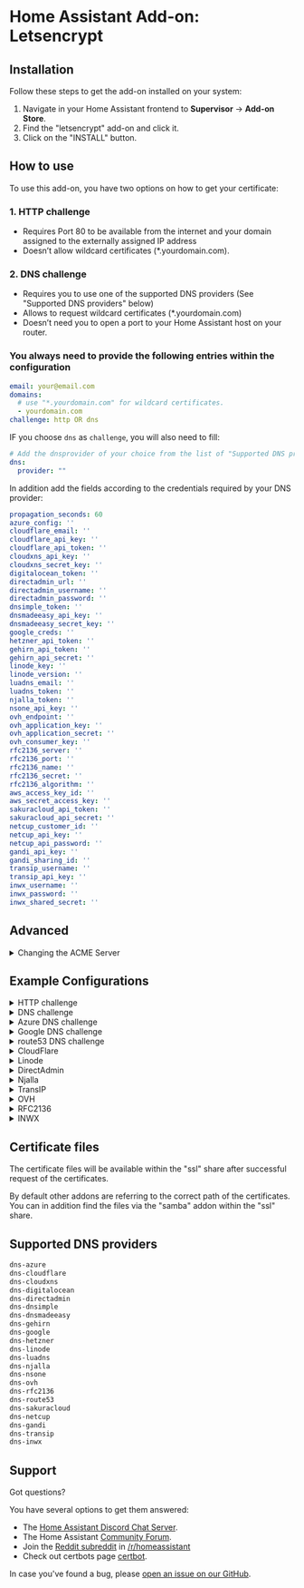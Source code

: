 # Home Assistant Add-on: Letsencrypt

## Installation

Follow these steps to get the add-on installed on your system:

1. Navigate in your Home Assistant frontend to **Supervisor** -> **Add-on Store**.
2. Find the "letsencrypt" add-on and click it.
3. Click on the "INSTALL" button.

## How to use

To use this add-on, you have two options on how to get your certificate:

### 1. HTTP challenge

- Requires Port 80 to be available from the internet and your domain assigned to the externally assigned IP address
- Doesn’t allow wildcard certificates (*.yourdomain.com).

### 2. DNS challenge

- Requires you to use one of the supported DNS providers (See "Supported DNS providers" below)
- Allows to request wildcard certificates (*.yourdomain.com)
- Doesn’t need you to open a port to your Home Assistant host on your router.

### You always need to provide the following entries within the configuration

```yaml
email: your@email.com
domains:
  # use "*.yourdomain.com" for wildcard certificates.
  - yourdomain.com
challenge: http OR dns
```

IF you choose `dns` as `challenge`, you will also need to fill:

```yaml
# Add the dnsprovider of your choice from the list of "Supported DNS providers" below
dns:
  provider: ""
```

In addition add the fields according to the credentials required by your DNS provider:


```yaml
propagation_seconds: 60
azure_config: ''
cloudflare_email: ''
cloudflare_api_key: ''
cloudflare_api_token: ''
cloudxns_api_key: ''
cloudxns_secret_key: ''
digitalocean_token: ''
directadmin_url: ''
directadmin_username: ''
directadmin_password: ''
dnsimple_token: ''
dnsmadeeasy_api_key: ''
dnsmadeeasy_secret_key: ''
google_creds: ''
hetzner_api_token: ''
gehirn_api_token: ''
gehirn_api_secret: ''
linode_key: ''
linode_version: ''
luadns_email: ''
luadns_token: ''
njalla_token: ''
nsone_api_key: ''
ovh_endpoint: ''
ovh_application_key: ''
ovh_application_secret: ''
ovh_consumer_key: ''
rfc2136_server: ''
rfc2136_port: ''
rfc2136_name: ''
rfc2136_secret: ''
rfc2136_algorithm: ''
aws_access_key_id: ''
aws_secret_access_key: ''
sakuracloud_api_token: ''
sakuracloud_api_secret: ''
netcup_customer_id: ''
netcup_api_key: ''
netcup_api_password: ''
gandi_api_key: ''
gandi_sharing_id: ''
transip_username: ''
transip_api_key: ''
inwx_username: ''
inwx_password: ''
inwx_shared_secret: ''
```

## Advanced

<details>
  <summary>Changing the ACME Server</summary>

  By default, The addon uses Let’s Encrypt’s default server at https://acme-v02.api.letsencrypt.org/. You can instruct the addon to use a different ACME server by providing the field `acme_server` with the URL of the server’s ACME directory:

  ```yaml
  acme_server: 'https://my.custom-acme-server.com'
  ```

  If your custom ACME server uses a certificate signed by an untrusted certificate authority (CA), you can add the root certificate to the trust store by setting its content as an option:
  ```yaml
  acme_server: 'https://my.custom-acme-server.com'
  acme_root_ca_cert: |
    -----BEGIN CERTIFICATE-----
    MccBfTCCASugAwIBAgIRAPPIPTKNBXkBozsoE46UPZcwCGYIKoZIzj0EAwIwHTEb...kg==
    -----END CERTIFICATE-----
  ```

</details>


## Example Configurations

<details>
  <summary>HTTP challenge</summary>

  ```yaml
  email: your.email@example.com
  domains:
    - home-assistant.io
  certfile: fullchain.pem
  keyfile: privkey.pem
  challenge: http
  dns: {}
  ```

</details>

<details>
  <summary>DNS challenge</summary>

  ```yaml
  email: your.email@example.com
  domains:
    - home-assistant.io
  certfile: fullchain.pem
  keyfile: privkey.pem
  challenge: dns
  dns:
    provider: dns-cloudflare
    cloudflare_email: your.email@example.com
    cloudflare_api_key: 31242lk3j4ljlfdwsjf0
  ```

</details>


<details>
  <summary>Azure DNS challenge</summary>

```yaml
email: your.email@example.com
domains:
  - home-assistant.io
certfile: fullchain.pem
keyfile: privkey.pem
challenge: dns
dns:
  provider: dns-azure
  azure_creds: azure.txt
```

Please copy your credentials file "azure.txt" into the "share" shared folder
on the Home Assistant host before starting the service. One way is to use the
"Samba" add on to make the folder available via network or SSH Add-on. You
can find information on the required file format in the [documentation][certbot-dns-azure-conf]
for the Certbot Azure plugin.

To use this plugin, [create an Azure Active Directory app registration][aad-appreg]
and service principal; add a client secret; and create a credentials file
using the above directions. Grant the app registration DNS Zone Contributor
on the DNS zone to be used for authentication.

[aad-appreg]: https://docs.microsoft.com/en-us/azure/active-directory/develop/howto-create-service-principal-portal#register-an-application-with-azure-ad-and-create-a-service-principal
[certbot-dns-azure-conf]: https://certbot-dns-azure.readthedocs.io/en/latest/#configuration

</details>

<details>
  <summary>Google DNS challenge</summary>

  ```yaml
  email: your.email@example.com
  domains:
    - home-assistant.io
  certfile: fullchain.pem
  keyfile: privkey.pem
  challenge: dns
  dns:
    provider: dns-google
    google_creds: google.json
  ```

  Please copy your credentials file "google.json" into the "share" shared folder on the Home Assistant host before starting the service.

  One way is to use the "Samba" add on to make the folder available via network or SSH Add-on.

  The credential file can be created and downloaded when creating the service user within the Google cloud.
  You can find additional information regarding the required permissions in the "credentials" section here:

  <https://github.com/certbot/certbot/blob/master/certbot-dns-google/certbot_dns_google/__init__.py>

</details>

<details>
  <summary>route53 DNS challenge</summary>

  ```yaml
  email: your.email@example.com
  domains:
    - home-assistant.io
  certfile: fullchain.pem
  keyfile: privkey.pem
  challenge: dns
  dns:
    provider: dns-route53
    aws_access_key_id: 0123456789ABCDEF0123
    aws_secret_access_key: 0123456789abcdef0123456789/abcdef0123456
  ```

  For security reasons, don't use your main account's credentials. Instead, add a new [AWS user](https://console.aws.amazon.com/iam/home?#/users) with _Access Type: Programmatic access_ and use that user's access key. Assign a minimum [policy](https://console.aws.amazon.com/iam/home?#/policies$new?step=edit) like the following example. Make sure to replace the Resource ARN in the first statement to your domain's hosted zone ARN or use _*_ for all.

  ```json
  {
      "Version": "2012-10-17",
      "Statement": [
          {
              "Sid": "ChangeSpecificDomainsRecordSet",
              "Effect": "Allow",
              "Action": "route53:ChangeResourceRecordSets",
              "Resource": "arn:aws:route53:::hostedzone/01234567890ABC"
          },
          {
              "Sid": "ListAllHostedZones",
              "Effect": "Allow",
              "Action": "route53:ListHostedZones",
              "Resource": "*"
          },
          {
              "Sid": "ReadChanges",
              "Effect": "Allow",
              "Action": "route53:GetChange",
              "Resource": "arn:aws:route53:::change/*"
          }
      ]
  }
  ```

</details>

<details>
  <summary>CloudFlare</summary>

  Previously, Cloudflare’s “Global API Key” was used for authentication, however this key can access the entire Cloudflare API for all domains in your account, meaning it could cause a lot of damage if leaked.

  Cloudflare’s newer API Tokens can be restricted to specific domains and operations, and are therefore now the recommended authentication option.
  The API Token used for Certbot requires only the `Zone:DNS:Edit` permission for the zone in which you want a certificate.

  Example credentials file using restricted API Token (recommended):
  ```yaml
  dns:
    provider: dns-cloudflare
    cloudflare_api_token: 0123456789abcdef0123456789abcdef01234
  ```

  Example credentials file using Global API Key (not recommended):
  ```yaml
  dns:
    provider: dns-cloudflare
    cloudflare_email: cloudflare@example.com
    cloudflare_api_key: 0123456789abcdef0123456789abcdef01234
  ```

</details>

<details>
  <summary>Linode</summary>

  To use this addon with Linode DNS, first [create a new API/access key](https://www.linode.com/docs/platform/api/getting-started-with-the-linode-api#get-an-access-token), with read/write permissions to DNS; no other permissions are needed. Newly keys will likely use API version '4.' **Important**: single quotes are required around the `linode_version` number; failure to do this will cause a type error (as the addon expects a string, not an integer).

  ```yaml
  email: you@mailprovider.com
  domains:
    - ha.yourdomain.com
  certfile: fullchain.pem
  keyfile: privkey.pem
  challenge: dns
  dns:
    provider: dns-linode
    linode_key: 865c9f462c7d54abc1ad2dbf79c938bc5c55575fdaa097ead2178ee68365ab3e
    linode_version: '4'
  ```

</details>

<details>
  <summary>DirectAdmin</summary>

  It is recommended to create a login key in the DirectAdmin control panel to be used as value for directadmin_password.
  Instructions on how to create such key can be found at https://help.directadmin.com/item.php?id=523.

  Make sure to grant the following permissions:
  - `CMD_API_LOGIN_TEST`
  - `CMD_API_DNS_CONTROL`
  - `CMD_API_SHOW_DOMAINS`

  Username and password can also be used in case your DirectAdmin instance has no support for login keys.

  Example configuration:
  ```yaml
  email: mail@domain.tld
  domains:
    - your.domain.tld
  certfile: fullchain.pem
  keyfile: privkey.pem
  challenge: dns
  dns:
    propagation_seconds: 60
    provider: dns-directadmin
    directadmin_url: 'https://domain.tld:2222/'
    directadmin_username: da_user
    directadmin_password: da_password_or_key
  ```

</details>

<details>
  <summary>Njalla</summary>

  You need to generate an API token inside Settings > API Access or directly at https://njal.la/settings/api/. If you have a static IP-address restrict the access to your IP. I you are not sure, you probably don't have a static IP-address.

  Example configuration:

  ```yaml
  email: your.email@example.com
  domains:
    - home-assistant.io
  certfile: fullchain.pem
  keyfile: privkey.pem
  challenge: dns
  dns:
    provider: dns-njalla
    njalla_token: 0123456789abcdef0123456789abcdef01234567
  ```

</details>

<details>
  <summary>TransIP</summary>

  You will need to generate an API key from the TransIP Control Panel at https://www.transip.nl/cp/account/api/.

  The propagation limit will be automatically raised to 240 seconds.

  Example configuration:
  ```yaml
  email: your.email@example.com
  domains:
    - your.domain.tld
  certfile: fullchain.pem
  keyfile: privkey.pem
  challenge: dns
  dns:
    provider: dns-transip
    transip_username: transip-user
    transip_api_key: |
      -----BEGIN PRIVATE KEY-----
      MII..ABCDEFGHIJKLMNOPQRSTUVWXYZ
      AAAAAABCDEFGHIJKLMNOPQRSTUVWXYZ
      -----END PRIVATE KEY-----
  ```

</details>

<details>
  <summary>OVH</summary>

  You will need to generate an OVH API Key first at https://eu.api.ovh.com/createToken/ (for Europe) or https://ca.api.ovh.com/createToken/ (for north America). 

  When creating the API Key, you must ensure that the following rights are granted:
  * ``GET /domain/zone/*``
  * ``PUT /domain/zone/*``
  * ``POST /domain/zone/*``
  * ``DELETE /domain/zone/*``

  Example configuration
  ```yaml
  email: your.email@example.com
  domains:
    - home-assistant.io
  certfile: fullchain.pem
  keyfile: privkey.pem
  challenge: dns
  dns:
    provider: dns-ovh
    ovh_endpoint: ovh-eu
    ovh_application_key: 0123456789abcdef0123456789abcdef01234
    ovh_application_secret: 0123456789abcdef0123456789abcdef01234
    ovh_consumer_key: 0123456789abcdef0123456789abcdef01234
  ```
  Use `ovh_endpoint: ovh-ca` for north America region.

</details>

<details>
  <summary>RFC2136</summary>

  You will need to set up a server with RFC2136 (Dynamic Update) support with a TKEY (to authenticate the updates).  How to do this will vary depending on the DNS server software in use.  For Bind9, you first need to first generate an authentication key by running
  
  ```
  $ dnssec-keygen -a HMAC-SHA512 -b 512 -n HOST letsencrypt
  Kletsencrypt.+165+20675
  ```
  
  The key file (Kletsencrypt.+165+20675.key in this example) looks like the following:
  
  ```
  $ cat Kletsencrypt.+165+20675.key
  letsencrypt. IN KEY 512 3 165 Cj2SJThIYZqZO39HIOA8dYryzsLT3CI+m43m3yfGfTMvpyYw5DXjn5da hokrwyLe3MTboGkloKIsT6DUcTSdEA==
  
  ```
  You don't need to publish this; just copy the key data into your named.conf file:
  ```
  
  key "letsencrypt" {
    algorithm hmac-sha512;
    secret "Cj2SJThIYZqZO39HIOA8dYryzsLT3CI+m43m3yfGfTMvpyYw5DXjn5da hokrwyLe3MTboGkloKIsT6DUcTSdEA==";
  };
  
  ```
  And ensure you have an update policy in place in the zone that uses this key to enable update of the correct domain (which must match the domain in your yaml configuration):
  ```
  
     update-policy {
        grant letsencrypt name _acme-challenge.home-assistant.io. txt;
     };
  ```

  For this provider, you will need to supply all the `rfc2136_*` options. Note that the `rfc2136_port` item is required (there is no default port in the add-on) and, most importantly, the port number must be quoted.  Also, be sure to copy in the key so certbot can authenticate to the DNS server.  Finally, the algorithm should be in all caps.

  An example configuration:

  ```yaml
  email: your.email@example.com
  domains:
    - home-assistant.io
  certfile: fullchain.pem
  keyfile: privkey.pem
  challenge: dns
  dns:
    provider: dns-rfc2136
    rfc2136_server: dns-server.dom.ain
    rfc2136_port: '53'
    rfc2136_name: letsencrypt
    rfc2136_secret: "secret-key"
    rfc2136_algorithm: HMAC-SHA512
  ```
  
</details>

<details>
  <summary>INWX</summary>

  Use the user for the dyndns service, not the normal user.
  The shared secret is the 2FA code, it must be the same length as the example.
  To get this code, you must activate the 2FA or deactivate and reactivate 2FA.

  Example configuration:
  ```yaml
  email: your.email@example.com
  domains:
    - your.domain.tld
  certfile: fullchain.pem
  keyfile: privkey.pem
  challenge: dns
  dns:
    provider: dns-inwx
    inwx_username: user
    inwx_password: password
    inwx_shared_secret: ABCDEFGHIJKLMNOPQRSTUVWXYZ012345
  ```

</details>

## Certificate files

The certificate files will be available within the "ssl" share after successful request of the certificates.

By default other addons are referring to the correct path of the certificates.
You can in addition find the files via the "samba" addon within the "ssl" share.

## Supported DNS providers

```txt
dns-azure
dns-cloudflare
dns-cloudxns
dns-digitalocean
dns-directadmin
dns-dnsimple
dns-dnsmadeeasy
dns-gehirn
dns-google
dns-hetzner
dns-linode
dns-luadns
dns-njalla
dns-nsone
dns-ovh
dns-rfc2136
dns-route53
dns-sakuracloud
dns-netcup
dns-gandi
dns-transip
dns-inwx
```

## Support

Got questions?

You have several options to get them answered:

- The [Home Assistant Discord Chat Server][discord].
- The Home Assistant [Community Forum][forum].
- Join the [Reddit subreddit][reddit] in [/r/homeassistant][reddit]
- Check out certbots page [certbot].

In case you've found a bug, please [open an issue on our GitHub][issue].

[discord]: https://discord.gg/c5DvZ4e
[forum]: https://community.home-assistant.io
[issue]: https://github.com/home-assistant/hassio-addons/issues
[certbot]: https://certbot.eff.org
[reddit]: https://reddit.com/r/homeassistant
